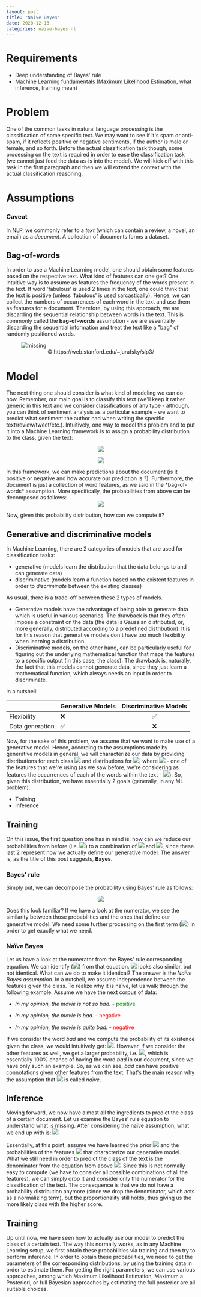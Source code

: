 ```yaml
---
layout: post
title: "Naïve Bayes"
date: 2020-12-13
categories: naive-bayes nl
---
```


# Requirements
- Deep understanding of Bayes' rule
- Machine Learning fundamentals (Maximum Likelihood Estimation, what inference, training mean)

# Problem

One of the common tasks in natural language processing is the classification of some specific text. We may want to see if it's spam or anti-spam, if it reflects positive or negative sentiments, if the author is male or female, and so forth. Before the actual classification task though, some processing on the text is required in order to ease the classification task (we cannot just feed the data as-is into the model). We will kick off with this task in the first paragraph and then we will extend the context with the actual classification reasoning.

# Assumptions

### Caveat

In NLP, we commonly refer to a *text* (which can contain a review, a novel, an email) as a _document_. A collection of documents forms a dataset.

## Bag-of-words 

In order to use a Machine Learning model, one should obtain some features based on the respective text. What kind of features can one get? One intuitive way is to assume as features the frequency of the words present in the text. If word 'fabulous' is used 2 times in the text, one could think that the text is positive (unless 'fabulous' is used sarcastically). Hence, we can collect the numbers of occurrences of each word in the text and use them as features for a document. Therefore, by using this approach, we are discarding the sequential relationship between words in the text. This is commonly called the **bag-of-words** assumption - we are essentially discarding the sequential information and treat the text like a "bag" of randomly positioned words.

<figure>
    <img src="{{ site.baseurl }}/img/bagofwords.png" alt='missing' />
    <figcaption align="center">© https://web.stanford.edu/~jurafsky/slp3/</figcaption>
</figure>

# Model

The next thing one should consider is what kind of modeling we can do now. Remember, our main goal is to classify this text (we'll keep it rather generic in this text and we consider classifications of any type - although, you can think of sentiment analysis as a particular example - we want to predict what sentiment the author had when writing the specific text/review/tweet/etc.). Intuitively, one way to model this problem and to put it into a Machine Learning framework is to assign a probability distribution to the class, given the text:

<div align="center">

<img src="https://render.githubusercontent.com/render/math?math=P(positive | text) = <some\_prob>
">
</div>


<div align="center">

<img src="https://render.githubusercontent.com/render/math?math=P(negative | text) = 1 - <some\_prob>
">

</div>
In this framework, we can make predictions about the document (is it positive or negative and how accurate our prediction is ?). Furthermore, the document is just a collection of word features, as we said in the *bag-of-words* assumption. More specifically, the probabilities from above can be decomposed as follows:
<div align="center">

<img src="https://render.githubusercontent.com/render/math?math=P(positive | text) = P(positive | word\_freq_1 , word\_freq_2, ...)">

</div>

Now, given this probability distribution, how can we compute it?

## Generative and discriminative models

In Machine Learning, there are 2 categories of models that are used for classification tasks:

- generative (models learn the distribution that the data belongs to and can generate data)
- discriminative (models learn a function based on the existent features in order to _discriminate_ between the existing classes)

As usual, there is a trade-off between these 2 types of models.

- Generative models have the advantage of being able to generate data which is useful in various scenarios. The drawback is that they often impose a constraint on the data (the data is Gaussian distributed, or, more generally, distributed according to a predefined distribution). It is for this reason that generative models don't have too much flexibility when learning a distribution.
- Discriminative models, on the other hand, can be particularly useful for figuring out the underlying mathematical function that maps the features to a specific output (in this case, the class). The drawback is, naturally, the fact that this models cannot generate data, since they just learn a mathematical function, which always needs an input in order to discriminate.

In a nutshell:

|                 | Generative Models  | Discriminative Models |
| :-------------- | :----------------- | :-------------------: |
| Flexibility     | :x:                |  :white_check_mark:   |
| Data generation | :white_check_mark: |          :x:          |

Now, for the sake of this problem, we assume that we want to make use of a generative model. Hence, according to the assumptions made by generative models in general, we will characterize our data by providing distributions for each class <img src="https://render.githubusercontent.com/render/math?math=P(c)"> and distributions for <img src="https://render.githubusercontent.com/render/math?math=P(f_i | c)">, where <img src="https://render.githubusercontent.com/render/math?math=f_i"> - one of the features that we're using (as we saw before, we're considering as features the occurrences of each of the words within the text - <img src="https://render.githubusercontent.com/render/math?math=f_i=word\_freq_i">). So, given this distribution, we have essentially 2 goals (generally, in any ML problem):
- Training
- Inference

## Training
On this issue, the first question one has in mind is, how can we reduce our probabilities from before (i.e. <img src="https://render.githubusercontent.com/render/math?math=P(positive | text) = P(positive | word\_freq_1 , word\_freq_2, ...)">) to a combination of <img src="https://render.githubusercontent.com/render/math?math=P(c)"> and <img src="https://render.githubusercontent.com/render/math?math=P(f_i | c)">, since these last 2 represent how we actually define our generative model. The answer is, as the title of this post suggests, **Bayes**.
### Bayes' rule
Simply put, we can decompose the probability using Bayes' rule as follows:

<div align="center">

<img src="https://render.githubusercontent.com/render/math?math=P(positive | word\_freq_1 , word\_freq_2, ...) = \frac{P(word\_freq_1 , word\_freq_2, ... | positive) \cdot P(positive)}{P(word\_freq_1 , word\_freq_2, ...)}">

</div>

Does this look familiar? If we have a look at the numerator, we see the similarity between those probabilities and the ones that define our generative model. We need some further processing on the first term (<img src="https://render.githubusercontent.com/render/math?math=P(positive | word\_freq_1 , word\_freq_2, ...)">) in order to get exactly what we need.

### Naïve Bayes
Let us have a look at the numerator from the Bayes' rule corresponding equation. We can identify (<img src="https://render.githubusercontent.com/render/math?math=P(positive)">) from that equation. <img src="https://render.githubusercontent.com/render/math?math=P(positive | word\_freq_1 , word\_freq_2, ...))"> looks also similar, but not identical. What can we do to make it identical? The answer is the *Naïve Bayes assumption*. In a nutshell, we assume independence between the features given the class. To realize why it is naïve, let us walk through the following example. Assume we have the next corpus of data:

* _In my opinion, the movie is not so bad._ - <span style="color:green">positive</span>

* _In my opinion, the movie is bad._ - <span style="color:red">negative</span>

* _In my opinion, the movie is quite bad._ - <span style="color:red">negative</span>


If we consider the word *bad* and we compute the probability of its existence given the class, we would intuitively get: <img src="https://render.githubusercontent.com/render/math?math=P(bad|positive) = \frac{1}{3})">. However, if we consider the other features as well, we get a larger probability, i.e. <img src="https://render.githubusercontent.com/render/math?math=P(bad|positive, not, so) = 1">, which is essentially 100% chance of having the word *bad* in our document, since we have only such an example. So, as we can see, *bad* can have positive connotations given other features from the text. That's the main reason why the assumption that <img src="https://render.githubusercontent.com/render/math?math=P(bad|positive, not, so) = P(bad|positive)"> is called *naïve*.

## Inference
Moving forward, we now have almost all the ingredients to predict the class of a certain document. Let us examine the Bayes' rule equation to understand what is missing. After considering the naïve assumption, what we end up with is:
<img src="https://render.githubusercontent.com/render/math?math=P(positive | word\_freq_1 , word\_freq_2, ...) = \frac{P(word\_freq_1 | positive) \cdot P( word\_freq_2|positive) \cdot ... \cdot P(positive)}{P(word\_freq_1 , word\_freq_2, ...)}">

Essentially, at this point, assume we have learned the prior <img src="https://render.githubusercontent.com/render/math?math=P(positive)"> and the probabilities of the features <img src="https://render.githubusercontent.com/render/math?math=P(word\_freq|class)"> that characterize our generative model. What we still need in order to predict the class of the text is the denominator from the equation from above <img src="https://render.githubusercontent.com/render/math?math=P(word\_freq1, word\_freq2, ...)">. Since this is not normally easy to compute (we have to consider all possible combinations of all the features), we can simply drop it and consider only the numerator for the classification of the text. The consequence is that we do not have a probability distribution anymore (since we drop the denominator, which acts as a normalizing term), but the proportionality still holds, thus giving us the more likely class with the higher score.
## Training
Up until now, we have seen how to actually use our model to predict the class of a certain text. The way this normally works, as in any Machine Learning setup, we first obtain these probabilities via training and then try to perform inference. In order to obtain these probabilities, we need to get the parameters of the corresponding distributions, by using the training data in order to estimate them. For getting the right parameters, we can use various approaches, among which Maximum Likelihood Estimation, Maximum a Posteriori, or full Bayesian approaches by estimating the full posterior are all suitable choices.
